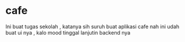 # cafe
Ini buat tugas sekolah , katanya sih suruh buat aplikasi cafe
nah ini udah buat ui nya , kalo mood tinggal lanjutin backend nya
